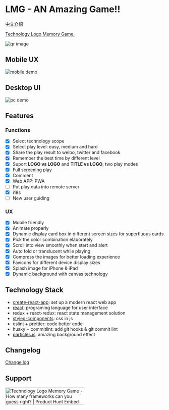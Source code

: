# LMG - AN Amazing Game!!

[中文介绍](README.zh.md)

[Technology Logo Memory Game.](https://works.yangerxiao.com/tech-logo-memo-game/)

![qr image](public/qr.png)

## Mobile UX

![mobile demo](public/demo.mobile.gif)

## Desktop UI

![pc demo](public/demo.pc.png)

## Features

### Functions

- [x] Select technology scope
- [x] Select play level: easy, medium and hard
- [x] Share the play result to weibo, twitter and facebook
- [x] Remember the best time by different level
- [x] Suport **LOGO vs LOGO** and **TITLE vs LOGO**, two play modes
- [x] Full screening play
- [x] Comment
- [x] Web APP: PWA
- [ ] Put play data into remote server
- [x] i18s
- [ ] New user guiding

### UX

- [x] Mobile friendly
- [x] Animate properly
- [x] Dynamic display card box in different screen sizes for superfluous cards
- [x] Pick the color combination elaborately
- [x] Scroll into view smoothly when start and alert
- [x] Auto fold or translucent while playing
- [x] Compress the images for better loading experience
- [x] Favicons for different device display sizes
- [x] Splash image for iPhone & iPad
- [x] Dynamic background with canvas technology

## Technology Stack

- [create-react-app](https://github.com/facebook/create-react-app): set up a modern react web app
- [react](https://reactjs.org): programing language for user interface
- redux + react-redux: react state management solution
- [styled-components](https://styled-components.com): css in js
- eslint + prettier: code better code
- husky + commitlint: add git hooks & git commit lint
- [particles.js](https://vincentgarreau.com/particles.js/): amazing background effect

## Changelog

[Change log](CHANGELOG.md)

## Support

<a href="https://www.producthunt.com/posts/frontend-logo-memory-game?utm_source=badge-featured&utm_medium=badge&utm_souce=badge-frontend-logo-memory-game" target="_blank"><img src="https://api.producthunt.com/widgets/embed-image/v1/featured.svg?post_id=155856&theme=light" alt="Technology Logo Memory Game - How many frameworks can you guess right? | Product Hunt Embed" style="width: 250px; height: 54px;" width="250px" height="54px" /></a>
